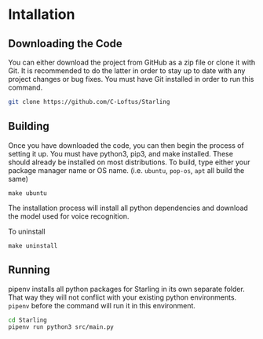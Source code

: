 # Intallation 
## Downloading the Code
 You can either download  the project from GitHub as a zip file or clone it with Git. It  is recommended to do the latter  in order to stay up to date with any project changes or bug fixes. You  must have Git  installed in order to run this command.
 ```bash
git clone https://github.com/C-Loftus/Starling
 ```

## Building
Once you have downloaded the code, you can then begin the process of setting it up.
You must have python3, pip3, and make installed. These should already be installed on most distributions. 
To build, type either your package manager name or OS name. (i.e. `ubuntu`, `pop-os`, `apt` all build the same)
```
make ubuntu 
```
 The installation process will install all python dependencies and download the model used for voice recognition.

To uninstall
```
make uninstall
```

## Running
pipenv installs all python packages for Starling in its own separate folder. That way they will not conflict with your existing python environments. `pipenv` before the command will run it in this environment.
```bash
cd Starling
pipenv run python3 src/main.py
```
